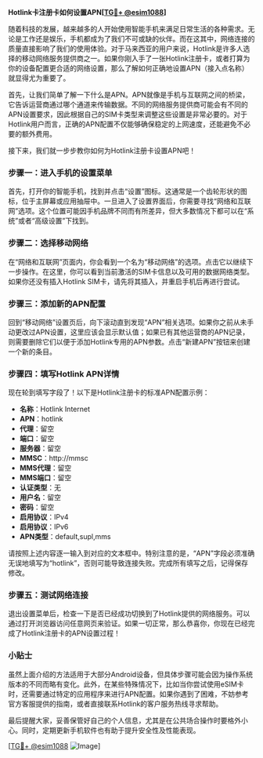 **Hotlink卡注册卡如何设置APN[[TG💪+ @esim1088](https://t.me/s/esim1088)]**

随着科技的发展，越来越多的人开始使用智能手机来满足日常生活的各种需求。无论是工作还是娱乐，手机都成为了我们不可或缺的伙伴。而在这其中，网络连接的质量直接影响了我们的使用体验。对于马来西亚的用户来说，Hotlink是许多人选择的移动网络服务提供商之一。如果你刚入手了一张Hotlink注册卡，或者打算为你的设备配置更合适的网络设置，那么了解如何正确地设置APN（接入点名称）就显得尤为重要了。

首先，让我们简单了解一下什么是APN。APN就像是手机与互联网之间的桥梁，它告诉运营商通过哪个通道来传输数据。不同的网络服务提供商可能会有不同的APN设置要求，因此根据自己的SIM卡类型来调整这些设置是非常必要的。对于Hotlink用户而言，正确的APN配置不仅能够确保稳定的上网速度，还能避免不必要的额外费用。

接下来，我们就一步步教你如何为Hotlink注册卡设置APN吧！

### 步骤一：进入手机的设置菜单

首先，打开你的智能手机，找到并点击“设置”图标。这通常是一个齿轮形状的图标，位于主屏幕或应用抽屉中。一旦进入了设置界面后，你需要寻找“网络和互联网”选项。这个位置可能因手机品牌不同而有所差异，但大多数情况下都可以在“系统”或者“高级设置”下找到。

### 步骤二：选择移动网络

在“网络和互联网”页面内，你会看到一个名为“移动网络”的选项。点击它以继续下一步操作。在这里，你可以看到当前激活的SIM卡信息以及可用的数据网络类型。如果你还没有插入Hotlink SIM卡，请先将其插入，并重启手机后再进行尝试。

### 步骤三：添加新的APN配置

回到“移动网络”设置页后，向下滚动直到发现“APN”相关选项。如果你之前从未手动更改过APN设置，这里应该会显示默认值；如果已有其他运营商的APN记录，则需要删除它们以便于添加Hotlink专用的APN参数。点击“新建APN”按钮来创建一个新的条目。

### 步骤四：填写Hotlink APN详情

现在轮到填写字段了！以下是Hotlink注册卡的标准APN配置示例：

- **名称**：Hotlink Internet
- **APN**：hotlink
- **代理**：留空
- **端口**：留空
- **服务器**：留空
- **MMSC**：http://mmsc
- **MMS代理**：留空
- **MMS端口**：留空
- **认证类型**：无
- **用户名**：留空
- **密码**：留空
- **启用协议**：IPv4
- **启用协议**：IPv6
- **APN类型**：default,supl,mms

请按照上述内容逐一输入到对应的文本框中。特别注意的是，“APN”字段必须准确无误地填写为“hotlink”，否则可能导致连接失败。完成所有填写之后，记得保存修改。

### 步骤五：测试网络连接

退出设置菜单后，检查一下是否已经成功切换到了Hotlink提供的网络服务。可以通过打开浏览器访问任意网页来验证。如果一切正常，那么恭喜你，你现在已经完成了Hotlink注册卡的APN设置过程！

### 小贴士

虽然上面介绍的方法适用于大部分Android设备，但具体步骤可能会因为操作系统版本的不同而略有变化。此外，在某些特殊情况下，比如当你尝试使用eSIM卡时，还需要通过特定的应用程序来进行APN配置。如果你遇到了困难，不妨参考官方客服提供的指南，或者直接联系Hotlink的客户服务热线寻求帮助。

最后提醒大家，妥善保管好自己的个人信息，尤其是在公共场合操作时要格外小心。同时，定期更新手机软件也有助于提升安全性及性能表现。

[[TG💪+ @esim1088](https://t.me/s/esim1088) ![Image](https://i.postimg.cc/4NQfJmqS/Snipaste-2025-05-13-00-14-12.png)]